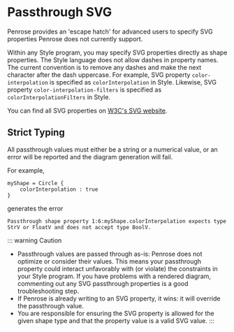 # Passthrough SVG

Penrose provides an 'escape hatch' for advanced users to specify SVG properties Penrose does not currently support.

Within any Style program, you may specify SVG properties directly as shape properties. The Style language does not allow dashes in property names. The current convention is to remove any dashes and make the next character after the dash uppercase. For example, SVG property `color-interpolation` is specified as `colorInterpolation` in Style. Likewise, SVG property `color-interpolation-filters` is specified as `colorInterpolationFilters` in Style.

You can find all SVG properties on [W3C's SVG website](https://www.w3.org/Graphics/SVG/).

## Strict Typing

All passthrough values must either be a string or a numerical value, or an error will be reported and the diagram generation will fail.

For example,

```style
myShape = Circle {
    colorInterpolation : true
}
```

generates the error

```error
Passthrough shape property 1:6:myShape.colorInterpolation expects type StrV or FloatV and does not accept type BoolV.
```

::: warning Caution

- Passthrough values are passed through as-is: Penrose does not optimize or consider their values. This means your passthrough property could interact unfavorably with (or violate) the constraints in your Style program. If you have problems with a rendered diagram, commenting out any SVG passthrough properties is a good troubleshooting step.
- If Penrose is already writing to an SVG property, it wins: it will override the passthrough value.
- You are responsible for ensuring the SVG property is allowed for the given shape type and that the property value is a valid SVG value.
  :::
